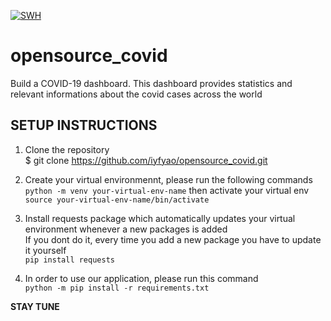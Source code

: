[![SWH](https://archive.softwareheritage.org/badge/swh:1:snp:f891106aad2f12f134bff7d230dc1a06cf62290b/)](https://archive.softwareheritage.org/swh:1:snp:f891106aad2f12f134bff7d230dc1a06cf62290b;origin=https://github.com/iyfyao/opensource_covid)

# opensource_covid

Build a COVID-19 dashboard.
This dashboard provides statistics and relevant informations about the covid cases across the world 

## SETUP INSTRUCTIONS

1. Clone the repository <br/> 
$ git clone https://github.com/iyfyao/opensource_covid.git <br/>

2. Create your virtual environmennt, please run the following commands <br/>
``` python -m venv your-virtual-env-name ```
then activate your virtual env ``` source your-virtual-env-name/bin/activate ```

3. Install requests package which automatically updates your virtual environment whenever a new packages is added <br/>
If you dont do it, every time you add a new package you have to update it yourself <br/>
``` pip install requests ``` <br/>

4. In order to use our application, please run this command <br/>
``` python -m pip install -r requirements.txt ``` <br/>

**STAY TUNE**
